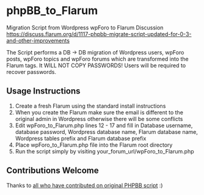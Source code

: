 # phpBB_to_Flarum
Migration Script from Wordpress wpForo to Flarum
Discussion https://discuss.flarum.org/d/1117-phpbb-migrate-script-updated-for-0-3-and-other-improvements

The Script performs a DB -> DB migration of Wordpress users, wpForo posts, wpForo topics and wpForo forums which are transformed into the Flarum tags. It WILL NOT COPY PASSWORDS! Users will be required to recover passwords.

## Usage Instructions

1. Create a fresh Flarum using the standard install instructions
2. When you create the Flarum make sure the email is different to the original admin in Wordpress otherwise there will be some conflicts
3. Edit wpForo_to_Flarum.php lines 12 - 17 and fill in Database username, database password, Wordpress database name, Flarum database name, Wordpress tables prefix and Flarum database prefix
4. Place wpForo_to_Flarum.php file into the Flarum root directory
5. Run the script simply by visiting your_forum_url/wpForo_to_Flarum.php

## Contributions Welcome
Thanks to [all who have contributed on original PHPBB script](https://github.com/robrotheram/phpbb_to_flarum/graphs/contributors) :)
